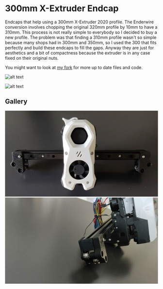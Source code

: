 # 300mm X-Extruder Endcap

Endcaps that help using a 300mm X-Extruder 2020 profile. The Enderwire conversion involves chopping the original 320mm profile by 10mm to have a 310mm. This process is not really simple to everybody so I decided to buy a new profile. The problem was that finding a 310mm profile wasn't so simple because many shops had in 300mm and 350mm, so I used the 300 that fits perfectly and build these endcaps to fill the gaps. Anyway they are just for aesthetics and a bit of compactness because the extruder is in any case fixed on their original nuts.

You might want to look at [my fork](https://github.com/sgr33n/VoronUsers/edit/master/printer_mods/sgr33n/300mm_X-Extruder-Endcap/) for more up to date files and code.

![alt text](Images/images/300mm-X-Extruder-Endcap-X-Carriage.jpg)

![alt text](Images/images/300mm-X-Extruder-Endcap-X-2020-Profile.jpg)

## Gallery
![picture](Images/gallery-1.jpg)
![picture](Images/gallery-2.jpg)